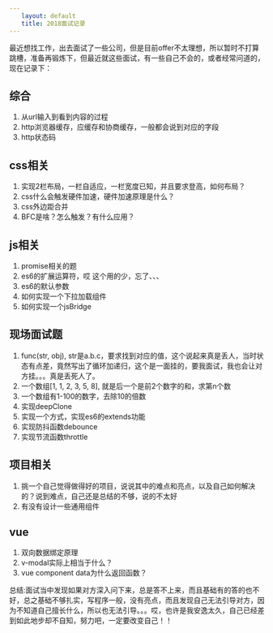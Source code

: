 ```yaml
---
　　layout: default
　　title: 2018面试记录
---
```


最近想找工作，出去面试了一些公司，但是目前offer不太理想，所以暂时不打算跳槽，准备再锻炼下，但最近就这些面试，有一些自己不会的，或者经常问道的，现在记录下：

## 综合
1. 从url输入到看到内容的过程
2. http浏览器缓存，应缓存和协商缓存，一般都会说到对应的字段
3. http状态码

## css相关
1. 实现2栏布局，一栏自适应，一栏宽度已知，并且要求登高，如何布局？
2. css什么会触发硬件加速，硬件加速原理是什么？
3. css外边距合并
4. BFC是啥？怎么触发？有什么应用？

## js相关
1. promise相关的题
2. es6的扩展运算符，哎 这个用的少，忘了、、、
3. es6的默认参数
4. 如何实现一个下拉加载组件
5. 如何实现一个jsBridge

## 现场面试题
1. func(str, obj), str是a.b.c，要求找到对应的值，这个说起来真是丢人，当时状态有点差，竟然写出了循环加递归，这个是一面挂的，要我面试，我也会让对方挂。。。真是丢死人了。
2. 一个数组[1, 1, 2, 3, 5, 8], 就是后一个是前2个数字的和，求第n个数
3. 一个数组有1-100的数字，去除10的倍数
4. 实现deepClone
5. 实现一个方式，实现es6的extends功能
6. 实现防抖函数debounce
7. 实现节流函数throttle

## 项目相关
1. 挑一个自己觉得做得好的项目，说说其中的难点和亮点，以及自己如何解决的？说到难点，自己还是总结的不够，说的不太好
2. 有没有设计一些通用组件

## vue
1. 双向数据绑定原理
2. v-modal实际上相当于什么？
3. vue component data为什么返回函数？

总结:面试当中发现如果对方深入问下来，总是答不上来，而且基础有的答的也不好，总之基础不够扎实，写程序一般，没有亮点，而且发现自己无法引导对方，因为不知道自己擅长什么，所以也无法引导。。。哎，也许是我安逸太久，自己已经差到如此地步却不自知，努力吧，一定要改变自己！！
